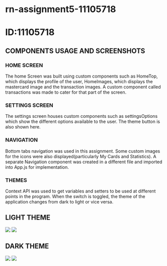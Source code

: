 # rn-assignment5-11105718


# ID:11105718

## COMPONENTS USAGE AND SCREENSHOTS

### HOME SCREEN
The home Screen was built using custom components such as HomeTop, which displays the profile of the user, HomeImages, which displays the mastercard image and the transaction images.
A custom component called transactions was made to cater for that part of the screen.

### SETTINGS SCREEN
The settings screen houses custom components such as settingsOptions which show the different options available to the user. 
The theme button is also shown here.


### NAVIGATION
Bottom tabs navigation was used in this assignment.
Some custom images for the icons were also displayed(particularly My Cards and Statistics).
A separate Navigation component was created in a different file and imported into App.js for implementation.


### THEMES
Context API was used to get variables and setters to be used at different points in the program.
When the switch is toggled, the theme of the application changes from dark to light or vice versa.






## LIGHT THEME
![](IMG_8062.PNG)
![](IMG_8063.PNG)

## DARK THEME
![](IMG_8064.PNG)
![](IMG_8065.PNG)
